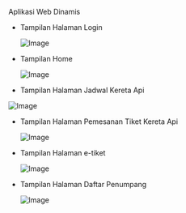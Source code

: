 Aplikasi Web Dinamis

- Tampilan Halaman Login

  ![Image](https://github.com/user-attachments/assets/ed6d56e4-f3b1-4c88-b2da-ca53aea230f9)

- Tampilan Home

  ![Image](https://github.com/user-attachments/assets/128017fe-0014-4d39-942d-5ef6c0aa245b)

- Tampilan Halaman Jadwal Kereta Api

![Image](https://github.com/user-attachments/assets/879ae5c5-b9ae-4fd4-a153-3faf3883ecd4)

- Tampilan Halaman Pemesanan Tiket Kereta Api

  ![Image](https://github.com/user-attachments/assets/4f9ede36-b80f-4cd6-a551-10cb4f8e1fdd)

- Tampilan Halaman e-tiket

  ![Image](https://github.com/user-attachments/assets/0ab417ee-e1c2-4c91-918b-d11a2acf8633)

- Tampilan Halaman Daftar Penumpang

  ![Image](https://github.com/user-attachments/assets/0ab417ee-e1c2-4c91-918b-d11a2acf8633)


